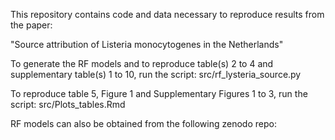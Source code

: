 This repository contains code and data necessary to reproduce results from the paper:

"Source attribution of Listeria monocytogenes in the Netherlands"

To generate the RF models and to reproduce table(s) 2 to 4 and supplementary table(s) 1 to 10, run the script: src/rf_lysteria_source.py

To reproduce table 5, Figure 1 and Supplementary Figures 1 to 3, run the script: src/Plots_tables.Rmd

RF models can also be obtained from the following zenodo repo: 
 
